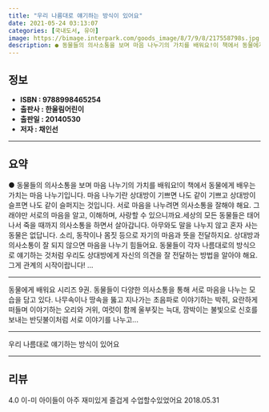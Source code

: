 ```yaml
---
title: "우리 나름대로 얘기하는 방식이 있어요"
date: 2021-05-24 03:13:07
categories: [국내도서, 유아]
image: https://bimage.interpark.com/goods_image/8/7/9/8/217558798s.jpg
description: ● 동물들의 의사소통을 보며 마음 나누기의 가치를 배워요!이 책에서 동물에게 배우는 가치는 마음 나누기입니다. 마음 나누기란 상대방이 기쁘면 나도 같이 기쁘고 상대방이 슬프면 나도 같이 슬퍼지는 것입니다. 서로 마음을 나누려면 의사소통을 잘해야 해요. 그래야만 서로의 마음을 알고, 이
---
```


## **정보**

- **ISBN : 9788998465254**
- **출판사 : 한울림어린이**
- **출판일 : 20140530**
- **저자 : 채인선**

------



## **요약**

●  동물들의 의사소통을 보며 마음 나누기의 가치를 배워요!이 책에서 동물에게 배우는 가치는 마음 나누기입니다. 마음 나누기란 상대방이 기쁘면 나도 같이 기쁘고 상대방이 슬프면 나도 같이 슬퍼지는 것입니다. 서로 마음을 나누려면 의사소통을 잘해야 해요. 그래야만 서로의 마음을 알고, 이해하며, 사랑할 수 있으니까요.세상의 모든 동물들은 태어나서 죽을 때까지 의사소통을 하면서 살아갑니다. 아무와도 말을 나누지 않고 혼자 사는 동물은 없답니다. 소리, 동작이나 몸짓 등으로 자기의 마음과 뜻을 전달하지요. 상대방과 의사소통이 잘 되지 않으면 마음을 나누기 힘들어요. 동물들이 각자 나름대로의 방식으로 얘기하는 것처럼 우리도 상대방에게 자신의 의견을 잘 전달하는 방법을 알아야 해요. 그게 관계의 시작이랍니다! ...

------

동물에게 배워요 시리즈 9권. 동물들이 다양한 의사소통을 통해 서로 마음을 나누는 모습을 담고 있다. 나무속이나 땅속을 뚫고 지나가는 초음파로 이야기하는 박쥐, 요란하게 떠들며 이야기하는 오리와 거위, 여럿이 함께 울부짖는 늑대, 깜박이는 불빛으로 신호를 보내는 반딧불이처럼 서로 이야기를 나누고... 

------


우리 나름대로 얘기하는 방식이 있어요 

------


## **리뷰** 

4.0 이-미 아이들이 아주 재미있게 즐겁게 수업할수있었어요 2018.05.31 <br/>